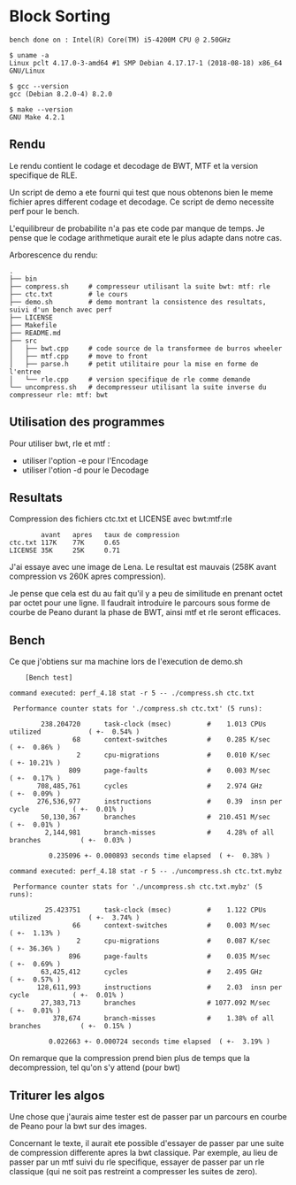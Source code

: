 # Block Sorting

```
bench done on : Intel(R) Core(TM) i5-4200M CPU @ 2.50GHz

$ uname -a
Linux pclt 4.17.0-3-amd64 #1 SMP Debian 4.17.17-1 (2018-08-18) x86_64 GNU/Linux

$ gcc --version
gcc (Debian 8.2.0-4) 8.2.0

$ make --version
GNU Make 4.2.1
```

## Rendu

Le rendu contient le codage et decodage de BWT, MTF et la version specifique de RLE.

Un script de demo a ete fourni qui test que nous obtenons bien le meme fichier apres different codage et decodage.
Ce script de demo necessite perf pour le bench.

L'equilibreur de probabilite n'a pas ete code par manque de temps.
Je pense que le codage arithmetique aurait ete le plus adapte dans notre cas.

Arborescence du rendu:
```
.
├── bin
├── compress.sh     # compresseur utilisant la suite bwt: mtf: rle
├── ctc.txt         # le cours
├── demo.sh         # demo montrant la consistence des resultats, suivi d'un bench avec perf
├── LICENSE
├── Makefile
├── README.md
├── src
│   ├── bwt.cpp     # code source de la transformee de burros wheeler
│   ├── mtf.cpp     # move to front
│   ├── parse.h     # petit utilitaire pour la mise en forme de l'entree
│   └── rle.cpp     # version specifique de rle comme demande
└── uncompress.sh   # decompresseur utilisant la suite inverse du compresseur rle: mtf: bwt
```
## Utilisation des programmes

Pour utiliser bwt, rle et mtf :
- utiliser l'option -e pour l'Encodage
- utiliser l'otion -d pour le Decodage

## Resultats

Compression des fichiers ctc.txt et LICENSE avec bwt:mtf:rle
```
        avant   apres   taux de compression
ctc.txt 117K    77K     0.65
LICENSE 35K     25K     0.71
```
J'ai essaye avec une image de Lena.
Le resultat est mauvais (258K avant compression vs 260K apres compression).

Je pense que cela est du au fait qu'il y a peu de similitude en prenant octet par octet pour une ligne.
Il faudrait introduire le parcours sous forme de courbe de Peano durant la phase de BWT, ainsi mtf et rle seront efficaces.

## Bench

Ce que j'obtiens sur ma machine lors de l'execution de demo.sh
```
	[Bench test]

command executed: perf_4.18 stat -r 5 -- ./compress.sh ctc.txt

 Performance counter stats for './compress.sh ctc.txt' (5 runs):

        238.204720      task-clock (msec)         #    1.013 CPUs utilized            ( +-  0.54% )
                68      context-switches          #    0.285 K/sec                    ( +-  0.86% )
                 2      cpu-migrations            #    0.010 K/sec                    ( +- 10.21% )
               809      page-faults               #    0.003 M/sec                    ( +-  0.17% )
       708,485,761      cycles                    #    2.974 GHz                      ( +-  0.09% )
       276,536,977      instructions              #    0.39  insn per cycle           ( +-  0.01% )
        50,130,367      branches                  #  210.451 M/sec                    ( +-  0.01% )
         2,144,981      branch-misses             #    4.28% of all branches          ( +-  0.03% )

          0.235096 +- 0.000893 seconds time elapsed  ( +-  0.38% )

command executed: perf_4.18 stat -r 5 -- ./uncompress.sh ctc.txt.mybz

 Performance counter stats for './uncompress.sh ctc.txt.mybz' (5 runs):

         25.423751      task-clock (msec)         #    1.122 CPUs utilized            ( +-  3.74% )
                66      context-switches          #    0.003 M/sec                    ( +-  1.13% )
                 2      cpu-migrations            #    0.087 K/sec                    ( +- 36.36% )
               896      page-faults               #    0.035 M/sec                    ( +-  0.69% )
        63,425,412      cycles                    #    2.495 GHz                      ( +-  0.57% )
       128,611,993      instructions              #    2.03  insn per cycle           ( +-  0.01% )
        27,383,713      branches                  # 1077.092 M/sec                    ( +-  0.01% )
           378,674      branch-misses             #    1.38% of all branches          ( +-  0.15% )

          0.022663 +- 0.000724 seconds time elapsed  ( +-  3.19% )
```
On remarque que la compression prend bien plus de temps que la decompression, tel qu'on s'y attend (pour bwt)

## Triturer les algos

Une chose que j'aurais aime tester est de passer par un parcours en courbe de Peano pour la bwt sur des images.

Concernant le texte, il aurait ete possible d'essayer de passer par une suite de compression differente apres la bwt classique.
Par exemple, au lieu de passer par un mtf suivi du rle specifique, essayer de passer par un rle classique (qui ne soit pas restreint a compresser les suites de zero).
